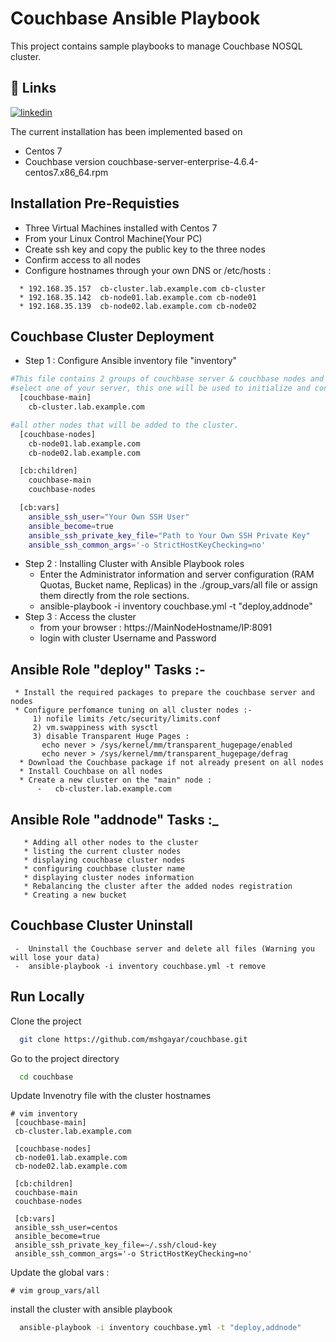 
# Couchbase Ansible Playbook
This project contains sample playbooks to manage Couchbase NOSQL cluster.

## 🔗 Links
[![linkedin](https://img.shields.io/badge/linkedin-0A66C2?style=for-the-badge&logo=linkedin&logoColor=white)](https://www.linkedin.com//in/mosalah90/)

The current installation has been implemented based on
  * Centos 7
  * Couchbase version   couchbase-server-enterprise-4.6.4-centos7.x86_64.rpm

Installation Pre-Requisties
-
- Three Virtual Machines installed with Centos 7
- From your Linux Control Machine(Your PC)
- Create ssh key and copy the public key to the three nodes
- Confirm access to all nodes
- Configure hostnames through your own DNS or /etc/hosts :
```
  * 192.168.35.157  cb-cluster.lab.example.com cb-cluster
  * 192.168.35.142  cb-node01.lab.example.com cb-node01
  * 192.168.35.139  cb-node02.lab.example.com cb-node02   
```





## Couchbase Cluster Deployment

   *   Step 1 : Configure Ansible inventory file "inventory"

```bash
#This file contains 2 groups of couchbase server & couchbase nodes and ssh access variables
#select one of your server, this one will be used to initialize and configure the cluster
  [couchbase-main]
    cb-cluster.lab.example.com

#all other nodes that will be added to the cluster.
  [couchbase-nodes]
    cb-node01.lab.example.com
    cb-node02.lab.example.com

  [cb:children]
    couchbase-main
    couchbase-nodes

  [cb:vars]
    ansible_ssh_user="Your Own SSH User"
    ansible_become=true
    ansible_ssh_private_key_file="Path to Your Own SSH Private Key"
    ansible_ssh_common_args='-o StrictHostKeyChecking=no'
```

*    Step 2 : Installing Cluster with Ansible Playbook roles
        - Enter the Administrator information and server configuration (RAM Quotas, Bucket name, Replicas)
          in the ./group_vars/all file or assign them directly from the role sections.
        - ansible-playbook -i inventory  couchbase.yml -t "deploy,addnode"
*    Step 3 : Access the cluster
        - from your browser : https://MainNodeHostname/IP:8091
        - login with cluster Username and Password


Ansible Role "deploy" Tasks :-
  -
     * Install the required packages to prepare the couchbase server and nodes
     * Configure perfomance tuning on all cluster nodes :-
         1) nofile limits /etc/security/limits.conf
         2) vm.swappiness with sysctl
         3) disable Transparent Huge Pages :
           echo never > /sys/kernel/mm/transparent_hugepage/enabled
           echo never > /sys/kernel/mm/transparent_hugepage/defrag
      * Download the Couchbase package if not already present on all nodes
      * Install Couchbase on all nodes
      * Create a new cluster on the "main" node :
          -   cb-cluster.lab.example.com

Ansible Role "addnode" Tasks :_
   -
       * Adding all other nodes to the cluster
       * listing the current cluster nodes
       * displaying couchbase cluster nodes
       * configuring couchbase cluster name
       * displaying cluster nodes information
       * Rebalancing the cluster after the added nodes registration
       * Creating a new bucket


Couchbase Cluster Uninstall
-
     -  Uninstall the Couchbase server and delete all files (Warning you will lose your data)
     -  ansible-playbook -i inventory couchbase.yml -t remove

## Run Locally

Clone the project

```bash
  git clone https://github.com/mshgayar/couchbase.git
```

Go to the project directory

```bash
  cd couchbase
```

Update Invenotry file with the cluster hostnames
```
# vim inventory
 [couchbase-main]
 cb-cluster.lab.example.com

 [couchbase-nodes]
 cb-node01.lab.example.com
 cb-node02.lab.example.com

 [cb:children]
 couchbase-main
 couchbase-nodes

 [cb:vars]
 ansible_ssh_user=centos
 ansible_become=true
 ansible_ssh_private_key_file=~/.ssh/cloud-key
 ansible_ssh_common_args='-o StrictHostKeyChecking=no'
```

Update the global vars :
```
# vim group_vars/all
```

install the cluster with ansible playbook

```bash
  ansible-playbook -i inventory couchbase.yml -t "deploy,addnode"
```
